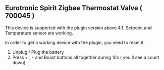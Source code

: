 ## Eurotronic Spirit Zigbee Thermostat Valve ( 700045 )

This device is supported with the plugin version above 4.1.
Setpoint and Temperature sensor are working.

In order to get a working device with the plugin, you need to reset it. 
1. Unplug / Plug the battery
1. Press + , - and Boost buttons all together during 10s ( you'll see a count down)